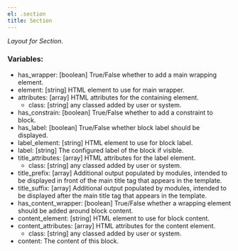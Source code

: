 ```yaml
---
el: .section
title: Section
---
```

_Layout for Section_.

### Variables:
* has_wrapper: [boolean] True/False whether to add a main wrapping element.
* element: [string] HTML element to use for main wrapper.
* attributes: [array] HTML attributes for the containing element.
  * class: [string] any classed added by user or system.
* has_constrain: [boolean] True/False whether to add a constraint to block.
* has_label: [boolean] True/False whether block label should be displayed.
* label_element: [string] HTML element to use for block label.
* label: [string] The configured label of the block if visible.
* title_attributes: [array] HTML attributes for the label element.
  * class: [string] any classed added by user or system.
* title_prefix: [array] Additional output populated by modules, intended to be displayed in front of the main title tag that appears in the template.
* title_suffix: [array] Additional output populated by modules, intended to be displayed after the main title tag that appears in the template.
* has_content_wrapper: [boolean] True/False whether a wrapping element should be added around block content.
* content_element: [string] HTML element to use for block content.
* content_attributes: [array] HTML attributes for the content element.
  * class: [string] any classed added by user or system.
* content:  The content of this block.